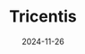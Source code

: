 ---  
layout: startup_page  
title: "Tricentis"  
id: "tricentis.com"  
permalink: "/tricentistricentis.com11262024/"  
website: "https://tricentis.com"  
funding_round: "Growth Round"  
funding_amount: "$1.33B"  
investors: "GTCR, Insight Partners"  
about: "Tricentis is a global leader in continuous testing and quality engineering, offering an AI-based, continuous testing portfolio of products that automates software testing. Their platform addresses agile development and complex enterprise apps, helping enterprises accelerate digital transformation by increasing software release speed and improving quality."  
markets: "Software, AI, Quality Engineering, Business Process Automation, DevOps, Enterprise Software, Information Technology"  
hq: "Austin, Texas, United States"  
founded_year: "2007"  
linkedin: "https://www.linkedin.com/company/tricentis"  
twitter: "http://twitter.com/tricentis"  
instagram: ""  
facebook: "http://www.facebook.com/Tricentis"  
crunchbase: "https://www.crunchbase.com/organization/tricentis"  
pitchbook: ""  

date_display: "26-Nov-2024"  
date: "2024-11-26"

# SEO Optimization  
meta_title: "Tricentis - Growth Round Funding ($1.33B)"  
meta_description: "Tricentis, Tricentis is a global leader in continuous testing and quality engineering, offering an AI-based, continuous testing portfolio of products that automa..."  
meta_keywords: "Tricentis, Software, AI, Quality Engineering, Business Process Automation, DevOps, Enterprise Software, Information Technology, Growth Round funding"  
canonical_url: "https://startup.projectstartups.com/tricentistricentis.com11262024/"  
---
